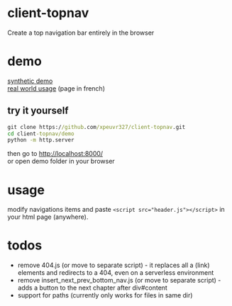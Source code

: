 # client-topnav
Create a top navigation bar entirely in the browser

# demo
[synthetic demo](https://xpeuvr327.github.io/client-topnav/demo/nested1/)   
[real world usage](http://lesitedela104.webredirect.org/104/le-roman-de-renart/) (page in french)
## try it yourself
```cmd
git clone https://github.com/xpeuvr327/client-topnav.git  
cd client-topnav/demo
python -m http.server
```
then go to [http://localhost:8000/](http://localhost:8000/)  
or open demo folder in your browser

# usage
modify navigations items and paste
``<script src="header.js"></script>`` in your html page (anywhere).

# todos
- remove 404.js (or move to separate script) - it replaces all a (link) elements and redirects to a 404, even on a serverless environment
- remove insert_next_prev_bottom_nav.js (or move to separate script) - adds a button to the next chapter after div#content
- support for paths (currently only works for files in same dir)

